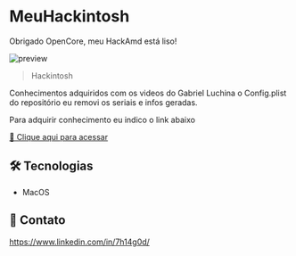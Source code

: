 # MeuHackintosh
Obrigado OpenCore, meu HackAmd está liso!

![preview](https://i.imgur.com/tRyVFJx.jpg)

> Hackintosh 

Conhecimentos adquiridos com os videos do Gabriel Luchina
o Config.plist do repositório eu removi os seriais e infos 
geradas.

Para adquirir conhecimento eu indico o link abaixo

[🔗 Clique aqui para acessar](https://www.youtube.com/c/GabrielLuchina)


## 🛠 Tecnologias

- MacOS

## 💛 Contato

https://www.linkedin.com/in/7h14g0d/